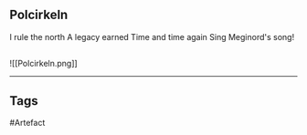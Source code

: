 ## Polcirkeln
I rule the north
A legacy earned
Time and time again
Sing Meginord's song!
## 
![[Polcirkeln.png]]

---
## Tags
#Artefact